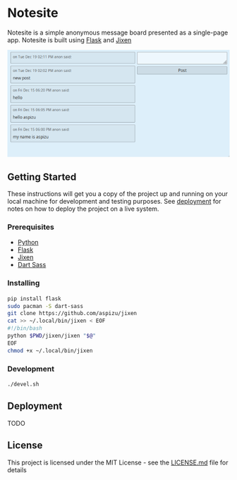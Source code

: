 # Notesite

Notesite is a simple anonymous message board presented as a single-page app. Notesite
is built using [Flask](https://flask.palletsprojects.com/) and [Jixen](https://github.com/aspizu/jixen)

![screenshot](screenshot.png)

## Getting Started

These instructions will get you a copy of the project up and running on your local
machine for development and testing purposes. See [deployment](#deployment) for notes
on how to deploy the project on a live system.

### Prerequisites

* [Python](https://www.python.org/)
* [Flask](https://flask.palletsprojects.com/)
* [Jixen](https://github.com/aspizu/jixen)
* [Dart Sass](https://sass-lang.com/dart-sass)


### Installing

```sh
pip install flask
sudo pacman -S dart-sass
git clone https://github.com/aspizu/jixen
cat >> ~/.local/bin/jixen < EOF
#!/bin/bash
python $PWD/jixen/jixen "$@"
EOF
chmod +x ~/.local/bin/jixen
```

### Development

```sh
./devel.sh
```

## Deployment

TODO

## License

This project is licensed under the MIT License - see the [LICENSE.md](LICENSE.md) file
for details
